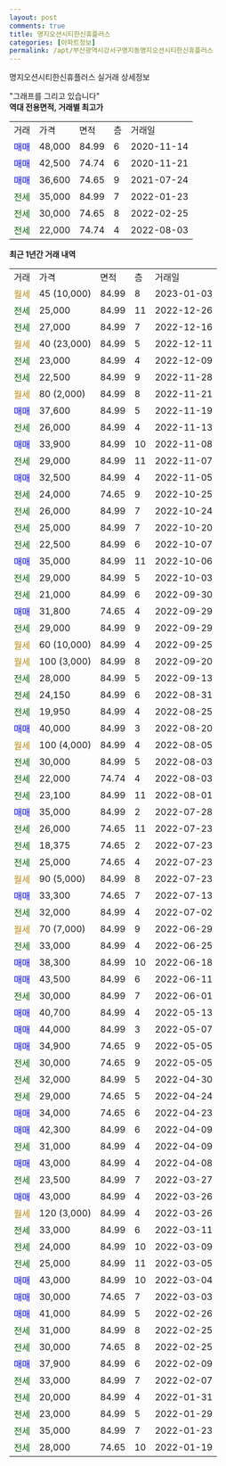 ```yaml
---
layout: post
comments: true
title: 명지오션시티한신휴플러스
categories: [아파트정보]
permalink: /apt/부산광역시강서구명지동명지오션시티한신휴플러스
---
```


명지오션시티한신휴플러스 실거래 상세정보

<script type="text/javascript">
  google.charts.load('current', {'packages':['line', 'corechart']});
  google.charts.setOnLoadCallback(drawChart);

  function drawChart() {
    var data = new google.visualization.DataTable();
    data.addColumn('date', '거래일');
    data.addColumn('number', "매매");
    data.addColumn('number', "전세");
    data.addColumn('number', "전매");

    data.addRows([[new Date(Date.parse("2023-01-03")), null, null, null], [new Date(Date.parse("2022-12-26")), null, 25000, null], [new Date(Date.parse("2022-12-16")), null, 27000, null], [new Date(Date.parse("2022-12-11")), null, null, null], [new Date(Date.parse("2022-12-09")), null, 23000, null], [new Date(Date.parse("2022-11-28")), null, 22500, null], [new Date(Date.parse("2022-11-21")), null, null, null], [new Date(Date.parse("2022-11-19")), 37600, null, null], [new Date(Date.parse("2022-11-13")), null, 26000, null], [new Date(Date.parse("2022-11-08")), 33900, null, null], [new Date(Date.parse("2022-11-07")), null, 29000, null], [new Date(Date.parse("2022-11-05")), 32500, null, null], [new Date(Date.parse("2022-10-25")), null, 24000, null], [new Date(Date.parse("2022-10-24")), null, 26000, null], [new Date(Date.parse("2022-10-20")), null, 25000, null], [new Date(Date.parse("2022-10-07")), null, 22500, null], [new Date(Date.parse("2022-10-06")), 35000, null, null], [new Date(Date.parse("2022-10-03")), null, 29000, null], [new Date(Date.parse("2022-09-30")), null, 21000, null], [new Date(Date.parse("2022-09-29")), 31800, null, null], [new Date(Date.parse("2022-09-29")), null, 29000, null], [new Date(Date.parse("2022-09-25")), null, null, null], [new Date(Date.parse("2022-09-20")), null, null, null], [new Date(Date.parse("2022-09-13")), null, 28000, null], [new Date(Date.parse("2022-08-31")), null, 24150, null], [new Date(Date.parse("2022-08-25")), null, 19950, null], [new Date(Date.parse("2022-08-20")), 40000, null, null], [new Date(Date.parse("2022-08-05")), null, null, null], [new Date(Date.parse("2022-08-03")), null, 30000, null], [new Date(Date.parse("2022-08-03")), null, 22000, null], [new Date(Date.parse("2022-08-01")), null, 23100, null], [new Date(Date.parse("2022-07-28")), 35000, null, null], [new Date(Date.parse("2022-07-23")), null, 26000, null], [new Date(Date.parse("2022-07-23")), null, 18375, null], [new Date(Date.parse("2022-07-23")), null, 25000, null], [new Date(Date.parse("2022-07-23")), null, null, null], [new Date(Date.parse("2022-07-13")), 33300, null, null], [new Date(Date.parse("2022-07-02")), null, 32000, null], [new Date(Date.parse("2022-06-29")), null, null, null], [new Date(Date.parse("2022-06-25")), null, 33000, null], [new Date(Date.parse("2022-06-18")), 38300, null, null], [new Date(Date.parse("2022-06-11")), 43500, null, null], [new Date(Date.parse("2022-06-01")), null, 30000, null], [new Date(Date.parse("2022-05-13")), 40700, null, null], [new Date(Date.parse("2022-05-07")), 44000, null, null], [new Date(Date.parse("2022-05-05")), 34900, null, null], [new Date(Date.parse("2022-05-05")), null, 30000, null], [new Date(Date.parse("2022-04-30")), null, 32000, null], [new Date(Date.parse("2022-04-24")), null, 29000, null], [new Date(Date.parse("2022-04-23")), 34000, null, null], [new Date(Date.parse("2022-04-09")), 42300, null, null], [new Date(Date.parse("2022-04-09")), null, 31000, null], [new Date(Date.parse("2022-04-08")), 43000, null, null], [new Date(Date.parse("2022-03-27")), null, 23500, null], [new Date(Date.parse("2022-03-26")), 43000, null, null], [new Date(Date.parse("2022-03-26")), null, null, null], [new Date(Date.parse("2022-03-11")), null, 33000, null], [new Date(Date.parse("2022-03-09")), null, 24000, null], [new Date(Date.parse("2022-03-05")), null, 25000, null], [new Date(Date.parse("2022-03-04")), 43000, null, null], [new Date(Date.parse("2022-03-03")), 30000, null, null], [new Date(Date.parse("2022-02-26")), 41000, null, null], [new Date(Date.parse("2022-02-25")), null, 31000, null], [new Date(Date.parse("2022-02-25")), null, 30000, null], [new Date(Date.parse("2022-02-09")), 37900, null, null], [new Date(Date.parse("2022-02-07")), null, 33000, null], [new Date(Date.parse("2022-01-31")), null, 20000, null], [new Date(Date.parse("2022-01-29")), null, 23000, null], [new Date(Date.parse("2022-01-23")), null, 35000, null], [new Date(Date.parse("2022-01-19")), null, 28000, null]]);

    var options = {
      hAxis: {
        format: 'yyyy/MM/dd'
      },    
      lineWidth: 0,
      pointsVisible: true,    
      title: '최근 1년간 유형별 실거래가 분포',
      legend: { position: 'bottom' }
    };

    var formatter = new google.visualization.NumberFormat({pattern:'###,###'} );
    formatter.format(data, 1);
    formatter.format(data, 2);
    
    setTimeout(function() {
        var chart = new google.visualization.LineChart(document.getElementById('columnchart_material'));
        chart.draw(data, (options));
        document.getElementById('loading').style.display = 'none';
    }, 200);
  }
</script>


<div id="loading" style="z-index:20; display: block; margin-left: 0px">"그래프를 그리고 있습니다"</div>
<div id="columnchart_material" style="width: 95%; margin-left: 0px; display: block"></div>
<!-- contents start -->
<b>역대 전용면적, 거래별 최고가</b>
<table class="sortable">
    <tr>
      <td>거래</td>
      <td>가격</td>
      <td>면적</td>
      <td>층</td>
      <td>거래일</td>
    </tr>
        <tr>
          <td><a style="color: blue">매매</a></td>
          <td>48,000</td>
          <td>84.99</td>
          <td>6</td>
          <td>2020-11-14</td>
        </tr>            <tr>
          <td><a style="color: blue">매매</a></td>
          <td>42,500</td>
          <td>74.74</td>
          <td>6</td>
          <td>2020-11-21</td>
        </tr>            <tr>
          <td><a style="color: blue">매매</a></td>
          <td>36,600</td>
          <td>74.65</td>
          <td>9</td>
          <td>2021-07-24</td>
        </tr>        
        <tr>
              <td><a style="color: darkgreen">전세</a></td>
              <td>35,000</td>
              <td>84.99</td>
              <td>7</td>
              <td>2022-01-23</td>
            </tr>            <tr>
              <td><a style="color: darkgreen">전세</a></td>
              <td>30,000</td>
              <td>74.65</td>
              <td>8</td>
              <td>2022-02-25</td>
            </tr>            <tr>
              <td><a style="color: darkgreen">전세</a></td>
              <td>22,000</td>
              <td>74.74</td>
              <td>4</td>
              <td>2022-08-03</td>
            </tr>        
    
</table>

<b>최근 1년간 거래 내역</b>

<table class="sortable">
    <tr>
      <td>거래</td>
      <td>가격</td>
      <td>면적</td>
      <td>층</td>
      <td>거래일</td>
    </tr>
    <tr>
      <td><a style="color: darkgoldenrod">월세</a></td>
      <td>45 (10,000)</td>
      <td>84.99</td>
      <td>8</td>
      <td>2023-01-03</td>
    </tr>          <tr>
      <td><a style="color: darkgreen">전세</a></td>
      <td>25,000</td>
      <td>84.99</td>
      <td>11</td>
      <td>2022-12-26</td>
    </tr>          <tr>
      <td><a style="color: darkgreen">전세</a></td>
      <td>27,000</td>
      <td>84.99</td>
      <td>7</td>
      <td>2022-12-16</td>
    </tr>          <tr>
      <td><a style="color: darkgoldenrod">월세</a></td>
      <td>40 (23,000)</td>
      <td>84.99</td>
      <td>5</td>
      <td>2022-12-11</td>
    </tr>          <tr>
      <td><a style="color: darkgreen">전세</a></td>
      <td>23,000</td>
      <td>84.99</td>
      <td>4</td>
      <td>2022-12-09</td>
    </tr>          <tr>
      <td><a style="color: darkgreen">전세</a></td>
      <td>22,500</td>
      <td>84.99</td>
      <td>9</td>
      <td>2022-11-28</td>
    </tr>          <tr>
      <td><a style="color: darkgoldenrod">월세</a></td>
      <td>80 (2,000)</td>
      <td>84.99</td>
      <td>8</td>
      <td>2022-11-21</td>
    </tr>          <tr>
      <td><a style="color: blue">매매</a></td>
      <td>37,600</td>
      <td>84.99</td>
      <td>5</td>
      <td>2022-11-19</td>
    </tr>          <tr>
      <td><a style="color: darkgreen">전세</a></td>
      <td>26,000</td>
      <td>84.99</td>
      <td>4</td>
      <td>2022-11-13</td>
    </tr>          <tr>
      <td><a style="color: blue">매매</a></td>
      <td>33,900</td>
      <td>84.99</td>
      <td>10</td>
      <td>2022-11-08</td>
    </tr>          <tr>
      <td><a style="color: darkgreen">전세</a></td>
      <td>29,000</td>
      <td>84.99</td>
      <td>11</td>
      <td>2022-11-07</td>
    </tr>          <tr>
      <td><a style="color: blue">매매</a></td>
      <td>32,500</td>
      <td>84.99</td>
      <td>4</td>
      <td>2022-11-05</td>
    </tr>          <tr>
      <td><a style="color: darkgreen">전세</a></td>
      <td>24,000</td>
      <td>74.65</td>
      <td>9</td>
      <td>2022-10-25</td>
    </tr>          <tr>
      <td><a style="color: darkgreen">전세</a></td>
      <td>26,000</td>
      <td>84.99</td>
      <td>7</td>
      <td>2022-10-24</td>
    </tr>          <tr>
      <td><a style="color: darkgreen">전세</a></td>
      <td>25,000</td>
      <td>84.99</td>
      <td>7</td>
      <td>2022-10-20</td>
    </tr>          <tr>
      <td><a style="color: darkgreen">전세</a></td>
      <td>22,500</td>
      <td>84.99</td>
      <td>6</td>
      <td>2022-10-07</td>
    </tr>          <tr>
      <td><a style="color: blue">매매</a></td>
      <td>35,000</td>
      <td>84.99</td>
      <td>11</td>
      <td>2022-10-06</td>
    </tr>          <tr>
      <td><a style="color: darkgreen">전세</a></td>
      <td>29,000</td>
      <td>84.99</td>
      <td>5</td>
      <td>2022-10-03</td>
    </tr>          <tr>
      <td><a style="color: darkgreen">전세</a></td>
      <td>21,000</td>
      <td>84.99</td>
      <td>6</td>
      <td>2022-09-30</td>
    </tr>          <tr>
      <td><a style="color: blue">매매</a></td>
      <td>31,800</td>
      <td>74.65</td>
      <td>4</td>
      <td>2022-09-29</td>
    </tr>          <tr>
      <td><a style="color: darkgreen">전세</a></td>
      <td>29,000</td>
      <td>84.99</td>
      <td>9</td>
      <td>2022-09-29</td>
    </tr>          <tr>
      <td><a style="color: darkgoldenrod">월세</a></td>
      <td>60 (10,000)</td>
      <td>84.99</td>
      <td>4</td>
      <td>2022-09-25</td>
    </tr>          <tr>
      <td><a style="color: darkgoldenrod">월세</a></td>
      <td>100 (3,000)</td>
      <td>84.99</td>
      <td>8</td>
      <td>2022-09-20</td>
    </tr>          <tr>
      <td><a style="color: darkgreen">전세</a></td>
      <td>28,000</td>
      <td>84.99</td>
      <td>5</td>
      <td>2022-09-13</td>
    </tr>          <tr>
      <td><a style="color: darkgreen">전세</a></td>
      <td>24,150</td>
      <td>84.99</td>
      <td>6</td>
      <td>2022-08-31</td>
    </tr>          <tr>
      <td><a style="color: darkgreen">전세</a></td>
      <td>19,950</td>
      <td>84.99</td>
      <td>4</td>
      <td>2022-08-25</td>
    </tr>          <tr>
      <td><a style="color: blue">매매</a></td>
      <td>40,000</td>
      <td>84.99</td>
      <td>3</td>
      <td>2022-08-20</td>
    </tr>          <tr>
      <td><a style="color: darkgoldenrod">월세</a></td>
      <td>100 (4,000)</td>
      <td>84.99</td>
      <td>4</td>
      <td>2022-08-05</td>
    </tr>          <tr>
      <td><a style="color: darkgreen">전세</a></td>
      <td>30,000</td>
      <td>84.99</td>
      <td>5</td>
      <td>2022-08-03</td>
    </tr>          <tr>
      <td><a style="color: darkgreen">전세</a></td>
      <td>22,000</td>
      <td>74.74</td>
      <td>4</td>
      <td>2022-08-03</td>
    </tr>          <tr>
      <td><a style="color: darkgreen">전세</a></td>
      <td>23,100</td>
      <td>84.99</td>
      <td>11</td>
      <td>2022-08-01</td>
    </tr>          <tr>
      <td><a style="color: blue">매매</a></td>
      <td>35,000</td>
      <td>84.99</td>
      <td>2</td>
      <td>2022-07-28</td>
    </tr>          <tr>
      <td><a style="color: darkgreen">전세</a></td>
      <td>26,000</td>
      <td>74.65</td>
      <td>11</td>
      <td>2022-07-23</td>
    </tr>          <tr>
      <td><a style="color: darkgreen">전세</a></td>
      <td>18,375</td>
      <td>74.65</td>
      <td>2</td>
      <td>2022-07-23</td>
    </tr>          <tr>
      <td><a style="color: darkgreen">전세</a></td>
      <td>25,000</td>
      <td>74.65</td>
      <td>4</td>
      <td>2022-07-23</td>
    </tr>          <tr>
      <td><a style="color: darkgoldenrod">월세</a></td>
      <td>90 (5,000)</td>
      <td>84.99</td>
      <td>8</td>
      <td>2022-07-23</td>
    </tr>          <tr>
      <td><a style="color: blue">매매</a></td>
      <td>33,300</td>
      <td>74.65</td>
      <td>7</td>
      <td>2022-07-13</td>
    </tr>          <tr>
      <td><a style="color: darkgreen">전세</a></td>
      <td>32,000</td>
      <td>84.99</td>
      <td>4</td>
      <td>2022-07-02</td>
    </tr>          <tr>
      <td><a style="color: darkgoldenrod">월세</a></td>
      <td>70 (7,000)</td>
      <td>84.99</td>
      <td>9</td>
      <td>2022-06-29</td>
    </tr>          <tr>
      <td><a style="color: darkgreen">전세</a></td>
      <td>33,000</td>
      <td>84.99</td>
      <td>4</td>
      <td>2022-06-25</td>
    </tr>          <tr>
      <td><a style="color: blue">매매</a></td>
      <td>38,300</td>
      <td>84.99</td>
      <td>10</td>
      <td>2022-06-18</td>
    </tr>          <tr>
      <td><a style="color: blue">매매</a></td>
      <td>43,500</td>
      <td>84.99</td>
      <td>6</td>
      <td>2022-06-11</td>
    </tr>          <tr>
      <td><a style="color: darkgreen">전세</a></td>
      <td>30,000</td>
      <td>84.99</td>
      <td>7</td>
      <td>2022-06-01</td>
    </tr>          <tr>
      <td><a style="color: blue">매매</a></td>
      <td>40,700</td>
      <td>84.99</td>
      <td>4</td>
      <td>2022-05-13</td>
    </tr>          <tr>
      <td><a style="color: blue">매매</a></td>
      <td>44,000</td>
      <td>84.99</td>
      <td>3</td>
      <td>2022-05-07</td>
    </tr>          <tr>
      <td><a style="color: blue">매매</a></td>
      <td>34,900</td>
      <td>74.65</td>
      <td>9</td>
      <td>2022-05-05</td>
    </tr>          <tr>
      <td><a style="color: darkgreen">전세</a></td>
      <td>30,000</td>
      <td>74.65</td>
      <td>9</td>
      <td>2022-05-05</td>
    </tr>          <tr>
      <td><a style="color: darkgreen">전세</a></td>
      <td>32,000</td>
      <td>84.99</td>
      <td>5</td>
      <td>2022-04-30</td>
    </tr>          <tr>
      <td><a style="color: darkgreen">전세</a></td>
      <td>29,000</td>
      <td>74.65</td>
      <td>5</td>
      <td>2022-04-24</td>
    </tr>          <tr>
      <td><a style="color: blue">매매</a></td>
      <td>34,000</td>
      <td>74.65</td>
      <td>6</td>
      <td>2022-04-23</td>
    </tr>          <tr>
      <td><a style="color: blue">매매</a></td>
      <td>42,300</td>
      <td>84.99</td>
      <td>6</td>
      <td>2022-04-09</td>
    </tr>          <tr>
      <td><a style="color: darkgreen">전세</a></td>
      <td>31,000</td>
      <td>84.99</td>
      <td>4</td>
      <td>2022-04-09</td>
    </tr>          <tr>
      <td><a style="color: blue">매매</a></td>
      <td>43,000</td>
      <td>84.99</td>
      <td>4</td>
      <td>2022-04-08</td>
    </tr>          <tr>
      <td><a style="color: darkgreen">전세</a></td>
      <td>23,500</td>
      <td>84.99</td>
      <td>7</td>
      <td>2022-03-27</td>
    </tr>          <tr>
      <td><a style="color: blue">매매</a></td>
      <td>43,000</td>
      <td>84.99</td>
      <td>4</td>
      <td>2022-03-26</td>
    </tr>          <tr>
      <td><a style="color: darkgoldenrod">월세</a></td>
      <td>120 (3,000)</td>
      <td>84.99</td>
      <td>4</td>
      <td>2022-03-26</td>
    </tr>          <tr>
      <td><a style="color: darkgreen">전세</a></td>
      <td>33,000</td>
      <td>84.99</td>
      <td>6</td>
      <td>2022-03-11</td>
    </tr>          <tr>
      <td><a style="color: darkgreen">전세</a></td>
      <td>24,000</td>
      <td>84.99</td>
      <td>10</td>
      <td>2022-03-09</td>
    </tr>          <tr>
      <td><a style="color: darkgreen">전세</a></td>
      <td>25,000</td>
      <td>84.99</td>
      <td>11</td>
      <td>2022-03-05</td>
    </tr>          <tr>
      <td><a style="color: blue">매매</a></td>
      <td>43,000</td>
      <td>84.99</td>
      <td>10</td>
      <td>2022-03-04</td>
    </tr>          <tr>
      <td><a style="color: blue">매매</a></td>
      <td>30,000</td>
      <td>74.65</td>
      <td>7</td>
      <td>2022-03-03</td>
    </tr>          <tr>
      <td><a style="color: blue">매매</a></td>
      <td>41,000</td>
      <td>84.99</td>
      <td>5</td>
      <td>2022-02-26</td>
    </tr>          <tr>
      <td><a style="color: darkgreen">전세</a></td>
      <td>31,000</td>
      <td>84.99</td>
      <td>8</td>
      <td>2022-02-25</td>
    </tr>          <tr>
      <td><a style="color: darkgreen">전세</a></td>
      <td>30,000</td>
      <td>74.65</td>
      <td>8</td>
      <td>2022-02-25</td>
    </tr>          <tr>
      <td><a style="color: blue">매매</a></td>
      <td>37,900</td>
      <td>84.99</td>
      <td>6</td>
      <td>2022-02-09</td>
    </tr>          <tr>
      <td><a style="color: darkgreen">전세</a></td>
      <td>33,000</td>
      <td>84.99</td>
      <td>7</td>
      <td>2022-02-07</td>
    </tr>          <tr>
      <td><a style="color: darkgreen">전세</a></td>
      <td>20,000</td>
      <td>84.99</td>
      <td>4</td>
      <td>2022-01-31</td>
    </tr>          <tr>
      <td><a style="color: darkgreen">전세</a></td>
      <td>23,000</td>
      <td>84.99</td>
      <td>5</td>
      <td>2022-01-29</td>
    </tr>          <tr>
      <td><a style="color: darkgreen">전세</a></td>
      <td>35,000</td>
      <td>84.99</td>
      <td>7</td>
      <td>2022-01-23</td>
    </tr>          <tr>
      <td><a style="color: darkgreen">전세</a></td>
      <td>28,000</td>
      <td>74.65</td>
      <td>10</td>
      <td>2022-01-19</td>
    </tr>      </table>
<!-- contents end -->    

